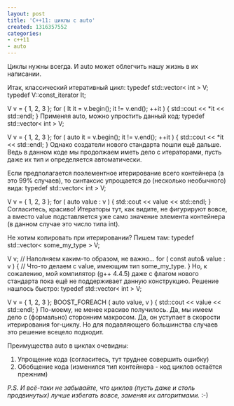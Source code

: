 ```yaml
---
layout: post
title: 'C++11: циклы с auto'
created: 1316357552
categories:
- c++11
- auto
---
```

<!--break-->
Циклы нужны всегда. И auto может облегчить нашу жизнь в их написании.

Итак, классический итеративный цикл:
<cpp>
typedef std::vector< int > V;
typedef V::const_iterator  It;

V v = { 1, 2, 3 };
for ( It it = v.begin(); it != v.end(); ++it ) {
    std::cout << *it << std::endl;
}
</cpp>
Применяя auto, можно упростить данный код:
<cpp>
typedef std::vector< int > V;

V v = { 1, 2, 3 };
for ( auto it = v.begin(); it != v.end(); ++it ) {
    std::cout << *it << std::endl;
}
</cpp>
Однако создатели нового стандарта пошли ещё дальше. Ведь в данном коде мы продолжаем иметь дело с итераторами, пусть даже их тип и определяется автоматически.

Если предполагается поэлементное итерирование всего контейнера (а это 99% случаев), то синтаксис упрощается до (несколько необычного) вида:
<cpp>
typedef std::vector< int > V;

V v = { 1, 2, 3 };
for ( auto value : v ) {
    std::cout << value << std::endl;
}
</cpp>
Согласитесь, красиво! Итераторы тут, как видите, не фигурируют вовсе, а вместо value подставляется уже само значение элемента контейнера (в данном случае это число типа int).

Не хотим копировать при итерировании? Пишем там:
<cpp>
typedef std::vector< some_my_type > V;

V v; // Наполняем каким-то образом, не важно...
for ( const auto& value : v ) {
    // Что-то делаем с value, имеющим тип some_my_type.
}
</cpp>
Но, к сожалению, мой компилятор (g++ 4.4.5) даже с флагом нового стандарта пока ещё не поддерживает данную конструкцию. Решение нашлось быстро:
<cpp>
typedef std::vector< int > V;

V v = { 1, 2, 3 };
BOOST_FOREACH ( auto value, v ) {
    std::cout << value << std::endl;
}
</cpp>
По-моему, не менее красиво получилось. Да, мы имеем дело с (формально) сторонним макросом. Да, он уступает в скорости итерирования for-циклу. Но для подавляющего большинства случаев это решение всецело подходит.

Преимущества auto в циклах очевидны:
<ol>
 <li>Упрощение кода (согласитесь, тут труднее совершить ошибку)</li>
 <li>Обобщение кода (изменился тип контейнера - код циклов остаётся прежним)</li>
</ol>

<em>P.S. И всё-таки не забывайте, что циклов (пусть даже и столь продвинутых) лучше избегать вовсе, заменяя их алгоритмами.</em> :-)
